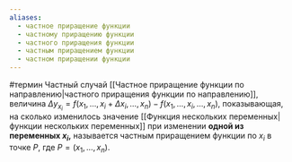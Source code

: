 ```yaml
---
aliases:
  - частное приращение функции
  - частному приращению функции
  - частного приращения функции
  - частным приращением функции
  - частном приращении функции
---
```

#термин 
Частный случай [[Частное приращение функции по направлению|частного приращения функции по направлению]], величина $\Delta y_{x_i} = f(x_1, \dots, x_i + \Delta x_i, \dots, x_n) - f(x_1, \dots, x_i, \dots, x_n)$, показывающая, на сколько изменилось значение [[Функция нескольких переменных|функции нескольких переменных]] при изменении **одной из переменных $x_i$,** называется частным приращением функции по $x_i$ в точке $P$, где $P = (x_1, \dots, x_n)$.